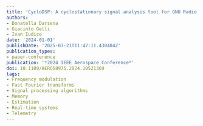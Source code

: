 ```yaml
---
title: 'CycloDSP: A cyclostationary signal analysis tool for GNU Radio'
authors:
- Donatella Darsena
- Giacinto Gelli
- Ivan Iudice
date: '2024-01-01'
publishDate: '2025-07-21T11:47:11.430404Z'
publication_types:
- paper-conference
publication: '*2024 IEEE Aerospace Conference*'
doi: 10.1109/AERO58975.2024.10521369
tags:
- Frequency modulation
- Fast Fourier transforms
- Signal processing algorithms
- Memory
- Estimation
- Real-time systems
- Telemetry
---
```

